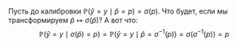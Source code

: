 Пусть до калибровки $\mathbb{P}\left(\widehat{y}=y\mid \widehat{p}=p\right)=\sigma(p)$. Что будет, если мы трансформируем $\widehat{p}\mapsto\sigma(\widehat{p})$? А вот что:
$$\mathbb{P}\left(\widehat{y}=y\mid \sigma(\widehat{p})=p\right)=
\mathbb{P}\left(\widehat{y}=y\mid\widehat{p}=\sigma^{-1}(p)\right)=\sigma(\sigma^{-1}(p))=p
$$